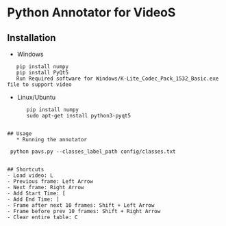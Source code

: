 # Python Annotator for VideoS

## Installation
 * Windows
  ```
     pip install numpy
     pip install PyQt5
     Run Required software for Windows/K-Lite_Codec_Pack_1532_Basic.exe file to support video

```


* Linux/Ubuntu
  ```
     pip install numpy
     sudo apt-get install python3-pyqt5
```

## Usage
   * Running the annotator
 ```
     python pavs.py --classes_label_path config/classes.txt 

```

## Shortcuts
- Load video: L
- Previous frame: Left Arrow
- Next frame: Right Arrow
- Add Start Time: [
- Add End Time: ]
- Frame after next 10 frames: Shift + Left Arrow
- Frame before prev 10 frames: Shift + Right Arrow
- Clear entire table: C
